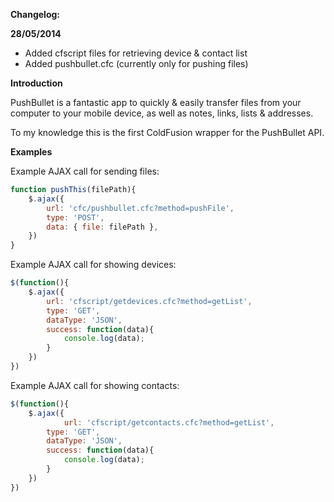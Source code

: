 **Changelog:**

**28/05/2014**
- Added cfscript files for retrieving device & contact list 
- Added pushbullet.cfc (currently only for pushing files)

**Introduction**

PushBullet is a fantastic app to quickly & easily transfer files from your computer to your mobile device, as well as notes, links, lists & addresses.

To my knowledge this is the first ColdFusion wrapper for the PushBullet API.

**Examples**

Example AJAX call for sending files:

```javascript
function pushThis(filePath){
	$.ajax({
		url: 'cfc/pushbullet.cfc?method=pushFile',
		type: 'POST',
		data: { file: filePath },
	})
}
```
Example AJAX call for showing devices:

```javascript
$(function(){
	$.ajax({
		url: 'cfscript/getdevices.cfc?method=getList',
		type: 'GET',
		dataType: 'JSON',
		success: function(data){
			console.log(data);
		}
	})
})
```
Example AJAX call for showing contacts:

```javascript
$(function(){
	$.ajax({
        	url: 'cfscript/getcontacts.cfc?method=getList',
		type: 'GET',
		dataType: 'JSON',
		success: function(data){
			console.log(data);
		}
	})
})
```
